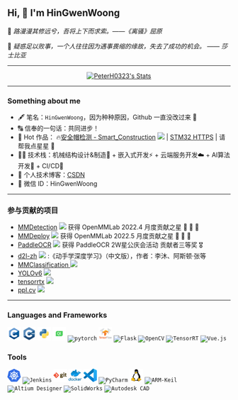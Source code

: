 ## Hi, 👋  I'm HinGwenWoong

📖 <em>  路漫漫其修远兮，吾将上下而求索。——《离骚》屈原 </em>

🚀 <em>  疑惑足以败事，一个人往往因为遇事畏缩的缘故，失去了成功的机会。 —— 莎士比亚 </em>


---

<p align="center">
  <a href="https://github.com/PeterH0323" class="rich-diff-level-one">
    <img src="https://github-readme-stats.vercel.app/api?username=PeterH0323&title_color=00314f&text_color=00314f&bg_color=f9cdad" alt="PeterH0323's Stats" >
  </a>
</p>

<!-- <p align="center">
  <img src="https://github-readme-stats.vercel.app/api/top-langs/?username=peterh0323&hide_title=true&hide_border=true&layout=compact&bg_color=0,73FA79,73FDFF,D783FF&theme=graywhite&locale=cn" />
</p> -->

---

### Something about me 

- 🖋️ 笔名：`HinGwenWoong`，因为种种原因，Github 一直没改过来 🤣
- 🔠 信奉的一句话：共同进步！
- 👷 Hot 作品： 🔥[安全帽检测 - Smart_Construction](https://github.com/PeterH0323/Smart_Construction) [![](https://img.shields.io/github/stars/PeterH0323/Smart_Construction.svg)](https://github.com/PeterH0323/Smart_Construction/stargazers) | [STM32 HTTPS](https://github.com/PeterH0323/STM32_HTTPs_WolfSSL) | 请帮我点星星 🌟
- 👨‍💻 技术栈：机械结构设计&制造🤖 + 嵌入式开发⚡ + 云端服务开发☁️ + AI算法开发🎯 + CI/CD🎡
- 📓 个人技术博客：[CSDN](https://blog.csdn.net/hxj0323)
- 💬 微信 ID：HinGwenWoong

---

### 参与贡献的项目
- [MMDetection](https://github.com/open-mmlab/mmdetection) [![](https://img.shields.io/github/stars/open-mmlab/mmdetection.svg)](https://github.com/open-mmlab/mmdetection/stargazers) 获得 OpenMMLab 2022.4 月度贡献之星 :star2: :star2: :star2:
- [MMDeploy](https://github.com/open-mmlab/mmdeploy) [![](https://img.shields.io/github/stars/open-mmlab/mmdeploy.svg)](https://github.com/open-mmlab/mmdeploy/stargazers) 获得 OpenMMLab 2022.5 月度贡献之星 :star2: :star2: :star2:
- [PaddleOCR](https://github.com/PaddlePaddle/PaddleOCR) [![](https://img.shields.io/github/stars/PaddlePaddle/PaddleOCR.svg)](https://github.com/PaddlePaddle/PaddleOCR/stargazers) 获得 PaddleOCR 2W星公庆会活动 贡献者三等奖 🎖
- [d2l-zh](https://github.com/d2l-ai/d2l-zh) [![](https://img.shields.io/github/stars/d2l-ai/d2l-zh.svg)](https://github.com/d2l-ai/d2l-zh/stargazers) :《动手学深度学习》（中文版），作者：李沐、阿斯顿·张等
- [MMClassification
](https://github.com/open-mmlab/mmclassification) [![](https://img.shields.io/github/stars/open-mmlab/mmclassification.svg)](https://github.com/open-mmlab/mmclassification/stargazers)
- [YOLOv6](https://github.com/meituan/YOLOv6) [![](https://img.shields.io/github/stars/meituan/YOLOv6.svg)](https://github.com/meituan/YOLOv6/stargazers)
- [tensorrtx](https://github.com/wang-xinyu/tensorrtx) [![](https://img.shields.io/github/stars/wang-xinyu/tensorrtx.svg)](https://github.com/wang-xinyu/tensorrtx/stargazers)
- [ppl.cv](https://github.com/openppl-public/ppl.cv) [![](https://img.shields.io/github/stars/openppl-public/ppl.cv.svg)](https://github.com/openppl-public/ppl.cv/stargazers)

---
 
### Languages and Frameworks

<code><img height="30" src="https://raw.githubusercontent.com/github/explore/80688e429a7d4ef2fca1e82350fe8e3517d3494d/topics/c/c.png" alt="C" title="C"></code>
<code><img height="30" src="https://raw.githubusercontent.com/github/explore/80688e429a7d4ef2fca1e82350fe8e3517d3494d/topics/cpp/cpp.png" alt="C++" title="C++"></code>
<code><img height="30" src="https://raw.githubusercontent.com/github/explore/80688e429a7d4ef2fca1e82350fe8e3517d3494d/topics/python/python.png" alt="Python" title="Python"></code>
<code><img height="30" src="https://raw.githubusercontent.com/github/explore/80688e429a7d4ef2fca1e82350fe8e3517d3494d/topics/qt/qt.png" alt="Qt" title="Qt"></code>
<code><img height="30" src="https://user-images.githubusercontent.com/25873202/157438255-146219ed-9044-4547-8548-07f15accd1fb.png" alt="pytorch" title="pytorch"></code>
<code><img height="30" src="https://raw.githubusercontent.com/github/explore/80688e429a7d4ef2fca1e82350fe8e3517d3494d/topics/tensorflow/tensorflow.png" alt="TensorFlow" title="TensorFlow"></code>
<code><img height="30" src="https://user-images.githubusercontent.com/25873202/157436606-3556eb47-31fc-44db-a8bb-2cc17bdcb19c.png" alt="Flask" title="Flask"></code>
<code><img height="30" src="https://camo.githubusercontent.com/ce9fb3389462f2c9444f863e410f0d17d04b216beba8749a015011887eadfbaf/68747470733a2f2f7777772e766563746f726c6f676f2e7a6f6e652f6c6f676f732f6f70656e63762f6f70656e63762d69636f6e2e737667" alt="OpenCV" title="OpenCV"></code>
<code><img height="30" src="https://user-images.githubusercontent.com/25873202/157439497-6301c01b-6b90-450b-b5e5-9ec9e702d786.png" alt="TensorRT" title="TensorRT"></code>
<code><img height="30" src="https://user-images.githubusercontent.com/25873202/157440042-96796380-4df4-4a74-a2e3-0d10400376d7.svg" alt="Vue.js" title="Vue.js"></code>


### Tools

<code><img height="30" src="https://raw.githubusercontent.com/github/explore/80688e429a7d4ef2fca1e82350fe8e3517d3494d/topics/kubernetes/kubernetes.png" alt="kubernetes" title="kubernetes"></code>
<code><img height="30" src="https://user-images.githubusercontent.com/25873202/157435869-36af725e-9a1b-4db3-85d2-a1af11307c86.svg" alt="Jenkins" title="Jenkins"></code>
<code><img height="30" src="https://raw.githubusercontent.com/github/explore/80688e429a7d4ef2fca1e82350fe8e3517d3494d/topics/git/git.png" alt="Git" title="Git"></code>
<code><img height="30" src="https://raw.githubusercontent.com/github/explore/80688e429a7d4ef2fca1e82350fe8e3517d3494d/topics/docker/docker.png" alt="Docker" title="Docker"></code>
<code><img height="30" src="https://raw.githubusercontent.com/github/explore/80688e429a7d4ef2fca1e82350fe8e3517d3494d/topics/visual-studio-code/visual-studio-code.png" alt="VSCode" title="VSCode"></code>
<code><img height="30" src="https://images.nowcoder.com/images/20180629/0_1530258305740_67F7BB46DE9FC78164CA628F2CE05C37" alt="PyCharm" title="PyCharm"></code>
<code><img height="30" src="https://raw.githubusercontent.com/github/explore/80688e429a7d4ef2fca1e82350fe8e3517d3494d/topics/linux/linux.png" alt="Linux" title="Linux"></code>
<code><img height="30" src="https://user-images.githubusercontent.com/29084184/128668555-59d96329-2e64-4370-bfdc-89bf7a12aea8.png" alt="ARM-Keil" title="ARM-Keil"></code>
<code><img height="30" src="https://user-images.githubusercontent.com/25873202/157567814-a3b66c30-f2e5-4b6f-a211-0269d5e3325d.png" alt="Altium Designer" title="Altium Designer"></code>
<code><img height="30" src="https://user-images.githubusercontent.com/25873202/157568533-9799891f-82cd-42e9-b76a-44b4bd8163ba.png" alt="SolidWorks" title="SolidWorks"></code>
<code><img height="30" src="https://user-images.githubusercontent.com/25873202/157568582-331b6b0b-7acc-444a-ac99-dee43d67850e.png" alt="Autodesk CAD" title="Autodesk CAD"></code>



<!--
**PeterH0323/PeterH0323** is a ✨ _special_ ✨ repository because its `README.md` (this file) appears on your GitHub profile.

Here are some ideas to get you started:

- 🔭 I’m currently working on ...
- 🌱 I’m currently learning ...
- 👯 I’m looking to collaborate on ...
- 🤔 I’m looking for help with ...
- 💬 Ask me about ...
- 📫 How to reach me: ...
- 😄 Pronouns: ...
- ⚡ Fun fact: ...
-->
